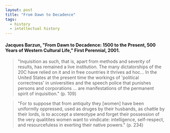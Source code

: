 ```yaml
---
layout: post
title: "From Dawn to Decadence"
tags:
  - history
  - intellectual history
---
```


#### Jacques Barzun, "From Dawn to Decadence: 1500 to the Present, 500 Years of Western Cultural Life," First Perennial, 2001.

> "Inquisition as such, that is, apart from methods and severity of results, has remained a live institution. The many dictatorships of the 20C have relied on it and in free countries it thrives ad hoc... In the United States at the present time the workings of 'political correctness' in universities and the speech police that punishes persons and corporations ... are manifestations of the permanent spirit of inquisition." (p. 109)

> "For to suppose that from antiquity they \[women\] have been uniformlly oppressed, used as druges by their husbands, as chattle by their lords, is to acccept a stereotype and forget their possession of the very qualitites women want to vindicate: intelligence, self-respect, and resourcefuless in exerting their native powers." (p. 234)
